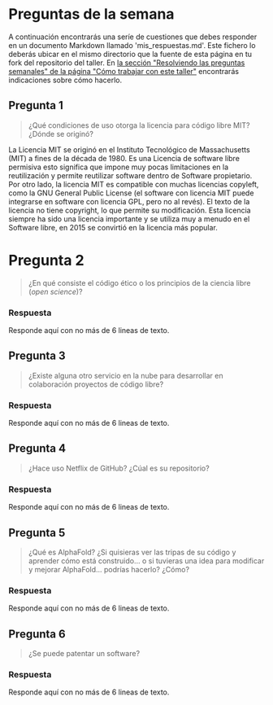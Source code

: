 # Preguntas de la semana

A continuación encontrarás una seríe de cuestiones que debes responder en un
documento Markdown llamado 'mis_respuestas.md'. Este fichero lo deberás ubicar en el mismo directorio que la
fuente de esta página en tu fork del repositorio del taller. En [la sección "Resolviendo las
preguntas semanales" de la página "Cómo trabajar con este
taller"](../material_suplementario/como_trabajar/como_trabajar.md#resolviendo-las-preguntas-semanales) encontrarás indicaciones sobre
cómo hacerlo.

## Pregunta 1

> ¿Qué condiciones de uso otorga la licencia para código libre MIT? ¿Dónde se originó?

La Licencia MIT se originó en el Instituto Tecnológico de Massachusetts (MIT) a fines de la década de 1980. Es una Licencia de software libre permisiva esto significa que impone muy pocas limitaciones en la reutilización y permite reutilizar software dentro de Software propietario. Por otro lado, la licencia MIT es compatible con muchas licencias copyleft, como la GNU General Public License (el software con licencia MIT puede integrarse en software con licencia GPL, pero no al revés). El texto de la licencia no tiene copyright, lo que permite su modificación. Esta licencia siempre ha sido una licencia importante y se utiliza muy a menudo en el Software libre, en 2015 se convirtió en la licencia más popular.


# Pregunta 2

> ¿En qué consiste el código ético o los principios de la ciencia libre (*open science*)?

### Respuesta

Responde aquí con no más de 6 lineas de texto.

## Pregunta 3

> ¿Existe alguna otro servicio en la nube para desarrollar en colaboración proyectos de código
> libre?

### Respuesta

Responde aquí con no más de 6 lineas de texto.

## Pregunta 4

> ¿Hace uso Netflix de GitHub? ¿Cúal es su repositorio?

### Respuesta

Responde aquí con no más de 6 lineas de texto.

## Pregunta 5

> ¿Qué es AlphaFold? ¿Si quisieras ver las tripas de su código y aprender cómo está construido... o si
> tuvieras una idea para modificar y mejorar AlphaFold... podrías hacerlo? ¿Cómo?

### Respuesta

Responde aquí con no más de 6 lineas de texto.

## Pregunta 6

> ¿Se puede patentar un software?

### Respuesta

Responde aquí con no más de 6 lineas de texto.


